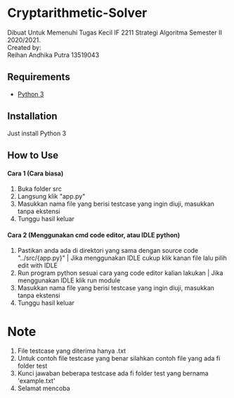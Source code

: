 # Cryptarithmetic-Solver
Dibuat Untuk Memenuhi Tugas Kecil IF 2211 Strategi Algoritma Semester II 2020/2021. <br>
Created by: <br>
Reihan Andhika Putra 13519043

## Requirements
- [Python 3](https://www.python.org/downloads/)


## Installation
Just install Python 3

## How to Use
#### Cara 1 (Cara biasa)
1. Buka folder src
2. Langsung klik "app.py"
3. Masukkan nama file yang berisi testcase yang ingin diuji, masukkan tanpa ekstensi
4. Tunggu hasil keluar
#### Cara 2 (Menggunakan cmd code editor, atau IDLE python)
1. Pastikan anda ada di direktori yang sama dengan source code "../src/{app.py}" | Jika menggunakan IDLE cukup klik kanan file lalu pilih edit with IDLE
2. Run program python sesuai cara yang code editor kalian lakukan | Jika menggunakan IDLE klik run module
3. Masukkan nama file yang berisi testcase yang ingin diuji, masukkan tanpa ekstensi
4. Tunggu hasil keluar

# Note
1. File testcase yang diterima hanya .txt
2. Untuk contoh file testcase yang benar silahkan contoh file yang ada fi folder test
3. Kunci jawaban beberapa testcase ada fi folder test yang bernama 'example.txt'
4. Selamat mencoba
